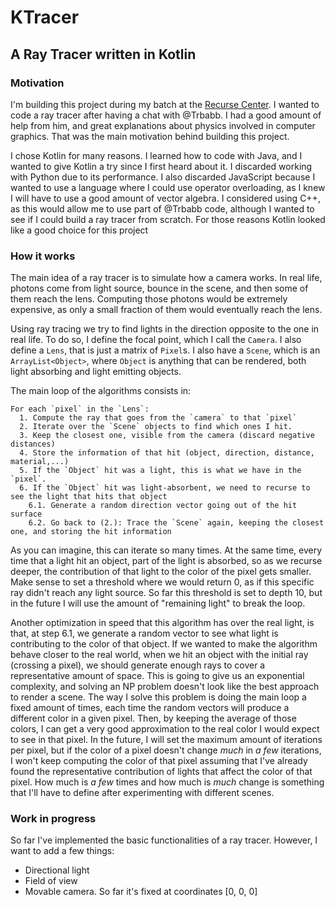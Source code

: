# KTracer
## A Ray Tracer written in Kotlin

### Motivation
I'm building this project during my batch at the [Recurse Center](https://www.recurse.com). I wanted to code a ray tracer after having a chat with @Trbabb. I had a good amount of help from him, and great explanations about physics involved in computer graphics. That was the main motivation behind building this project.

I chose Kotlin for many reasons. I learned how to code with Java, and I wanted to give Kotlin a try since I first heard about it. I discarded working with Python due to its performance. I also discarded JavaScript because I wanted to use a language where I could use operator overloading, as I knew I will have to use a good amount of vector algebra. I considered using C++, as this would allow me to use part of @Trbabb code, although I wanted to see if I could build a ray tracer from scratch. For those reasons Kotlin looked like a good choice for this project

### How it works
The main idea of a ray tracer is to simulate how a camera works. In real life, photons come from light source, bounce in the scene, and then some of them reach the lens. Computing those photons would be extremely expensive, as only a small fraction of them would eventually reach the lens.

Using ray tracing we try to find lights in the direction opposite to the one in real life. To do so, I define the focal point, which I call the `Camera`. I also define a `Lens`, that is just a matrix of `Pixel`s. I also have a `Scene`, which is an `ArrayList<Object>`, where `Object` is anything that can be rendered, both light absorbing and light emitting objects.

The main loop of the algorithms consists in:
```
For each `pixel` in the `Lens`:
  1. Compute the ray that goes from the `camera` to that `pixel`
  2. Iterate over the `Scene` objects to find which ones I hit.
  3. Keep the closest one, visible from the camera (discard negative distances)
  4. Store the information of that hit (object, direction, distance, material,...)
  5. If the `Object` hit was a light, this is what we have in the `pixel`.
  6. If the `Object` hit was light-absorbent, we need to recurse to see the light that hits that object
    6.1. Generate a random direction vector going out of the hit surface
    6.2. Go back to (2.): Trace the `Scene` again, keeping the closest one, and storing the hit information
```

As you can imagine, this can iterate so many times. At the same time, every time that a light hit an object, part of the light is absorbed, so as we recurse deeper, the contribution of that light to the color of the pixel gets smaller. Make sense to set a threshold where we would return 0, as if this specific ray didn't reach any light source. So far this threshold is set to depth 10, but in the future I will use the amount of "remaining light" to break the loop.

Another optimization in speed that this algorithm has over the real light, is that, at step 6.1, we generate a random vector to see what light is contributing to the color of that object. If we wanted to make the algorithm behave closer to the real world, when we hit an object with the initial ray (crossing a pixel), we should generate enough rays to cover a representative amount of space. This is going to give us an exponential complexity, and solving an NP problem doesn't look like the best approach to render a scene. The way I solve this problem is doing the main loop a fixed amount of times, each time the random vectors will produce a different color in a given pixel. Then, by keeping the average of those colors, I can get a very good approximation to the real color I would expect to see in that pixel. In the future, I will set the maximum amount of iterations per pixel, but if the color of a pixel doesn't change _much_ in _a few_ iterations, I won't keep computing the color of that pixel assuming that I've already found the representative contribution of lights that affect the color of that pixel. How much is _a few_ times and how much is _much_ change is something that I'll have to define after experimenting with different scenes.

### Work in progress
So far I've implemented the basic functionalities of a ray tracer. However, I want to add a few things:
 * Directional light
 * Field of view
 * Movable camera. So far it's fixed at coordinates [0, 0, 0]
